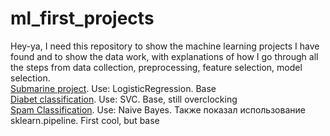# ml_first_projects
Hey-ya, I need this repository to show the machine learning projects I have found and to show the data work, with explanations of how I go through all the steps from data collection, preprocessing, feature selection, model selection.  
[Submarine project](https://github.com/Exfell/ml_beggining/blob/main/projects/submarine_project.ipynb). Use: LogisticRegression. Base  
[Diabet classification](https://github.com/Exfell/ml_beggining/blob/main/projects/Diabet_classification.ipynb). Use: SVC. Base, still overclocking  
[Spam Classification](https://github.com/Exfell/ml_beggining/blob/main/projects/spam_classifier.ipynb). Use: Naive Bayes. Также показал использование sklearn.pipeline. First cool, but base
